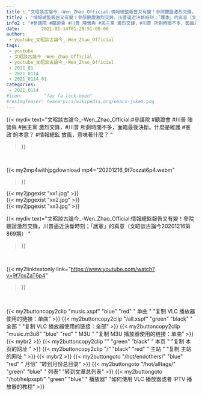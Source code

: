 ```yaml
---
title : "文昭談古論今_-Wen_Zhao_Official:情報總監報告又有變！參院聽證激烈交鋒，川普逼近決斷時刻；「護憲」的真意（文昭談古論今20201216第869期） "
title2 : "情報總監報告又有變！參院聽證激烈交鋒，川普逼近決斷時刻；「護憲」的真意（文昭談古論今20201216第869期） "
info2 : "#參議院 #聽證會 #川普 陣營與 #民主黨 激烈交鋒，#川普 所剩時間不多，面臨最後決斷。什麼是維護 #憲政 的本意？ #情報總監 放風，意味著什麼？ "
date:        2021-01-14T01:28:51-08:00
author:
 - youtube_文昭談古論今_-Wen_Zhao_Official
tags:
 - youtube
 - 文昭談古論今_-Wen_Zhao_Official
 - youtube_文昭談古論今_-Wen_Zhao_Official
 - 2021_01
 - 2021_0114
 - 2021_0114_01
categories:
 - 2021_0114
#icon:        "fas fa-lock-open"
#resImgTeaser: teaserpics/wikipedia.org/emacs-jokes.png
---
```


{{< mydiv text="文昭談古論今_-Wen_Zhao_Official:#參議院 #聽證會 #川普 陣營與 #民主黨 激烈交鋒，#川普 所剩時間不多，面臨最後決斷。什麼是維護 #憲政 的本意？ #情報總監 放風，意味著什麼？ "
>}}
<br>


{{< my2mp4withjpgdownload mp4="20201216_9f7oxzat6p4.webm"
>}}

{{< my2jpgexist "xx1.jpg" >}}<br>
{{< my2jpgexist "xx2.jpg" >}}<br>
{{< my2jpgexist "xx3.jpg" >}}<br>



{{< mydiv text="文昭談古論今_-Wen_Zhao_Official:情報總監報告又有變！參院聽證激烈交鋒，川普逼近決斷時刻；「護憲」的真意（文昭談古論今20201216第869期） "
>}}
<br>

{{< my2linktextonly link="https://www.youtube.com/watch?v=9f7oxZaT6p4"
>}}


<br>

{{< my2buttoncopy2clip "music.xspf"        "blue"   "red"    " 单曲 "  "复制 VLC 播放器使用的链接：单曲" >}} {{< my2buttoncopy2clip "/all.xspf"         "green"  "black"  " 全部 "  "复制 VLC 播放器使用的链接：全部" >}} {{< my2buttoncopy2clip "music.m3u8"        "blue"   "red"    " M3U  "    "复制 M3U 播放器使用的链接：单曲" >}} {{< mybr2 >}} {{< my2buttoncopy2clip ""                  "green"  "black"  " 本页 "    "复制 本页的网址 " >}} {{< my2buttoncopy2clip "/"                 "black"  "red"    " 主站 "    "复制 主站的网址 " >}} {{< mybr2 >}} {{< my2buttongoto      "/hot/endothers/"   "blue"   "red"    " 月份"   "转到月份总目录" >}} {{< my2buttongoto      "/hot/alltags/"     "green"  "blue"   " 列表"   "转到文章总列表" >}} {{< my2buttongoto      "/hot/helpxspf/"    "green"  "blue"   " 播放器" "如何使用 VLC 播放器或者 IPTV 播放器的教程" >}} 

